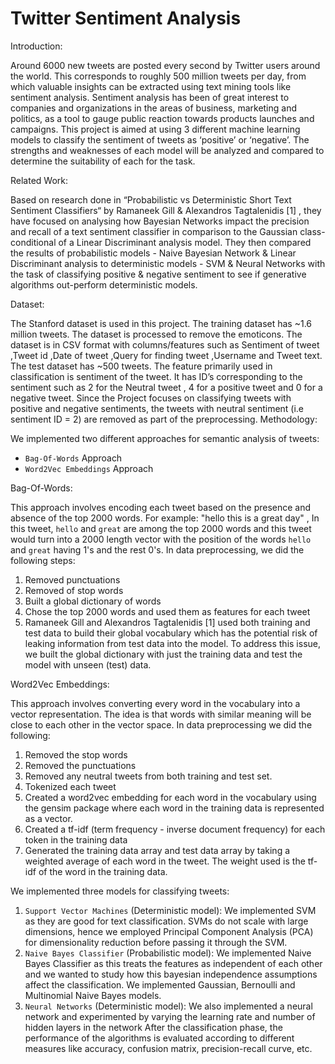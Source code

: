 # Twitter Sentiment Analysis

Introduction: 

Around 6000 new tweets are posted every second by Twitter users around the world. This corresponds to roughly 500 million tweets per day, from which valuable insights can be extracted using text mining tools like sentiment analysis. Sentiment analysis has been of great interest to companies and organizations in the areas of business, marketing and politics, as a tool to gauge public reaction towards products launches and campaigns. This project is aimed at using 3 different machine learning models to classify the sentiment of tweets as ‘positive’ or ‘negative’. The strengths and weaknesses of each model will be analyzed and compared to determine the suitability of each for the task.  

Related Work: 

Based on research done in “Probabilistic vs Deterministic Short Text Sentiment Classifiers“ by Ramaneek Gill & Alexandros Tagtalenidis [1] , they have focused on analysing how Bayesian Networks impact the precision and recall of a text sentiment classifier in comparison to the Gaussian class-conditional of a Linear Discriminant analysis model. They then compared the results of probabilistic models - Naive Bayesian Network & Linear Discriminant analysis to deterministic models - SVM & Neural Networks with the task of classifying positive & negative sentiment to see if generative algorithms out-perform deterministic models. 

Dataset: 

The Stanford dataset is used in this project. The training dataset has ~1.6 million tweets. The dataset is processed to remove the emoticons. The dataset is in CSV format with columns/features such as Sentiment of tweet ,Tweet id ,Date of tweet ,Query for finding tweet ,Username and Tweet text.  The test dataset has ~500 tweets. The feature primarily used in classification is sentiment of the tweet. It has ID’s corresponding to the sentiment such as 2 for the Neutral tweet , 4 for a positive tweet and 0 for a negative tweet. Since the Project focuses on classifying tweets with positive and negative sentiments, the tweets with neutral sentiment (i.e sentiment ID = 2) are removed as part of the preprocessing. 
Methodology: 

We implemented two different approaches for semantic analysis of tweets:
* `Bag-Of-Words` Approach
* `Word2Vec Embeddings` Approach

Bag-Of-Words:

This approach involves encoding each tweet based on the presence and absence of the top 2000 words. For example: "hello this is a great day" , In this tweet, `hello` and `great` are among the top 2000 words and this tweet would turn into a 2000 length vector with the position of the words `hello` and `great` having 1's and the rest 0's.
In data preprocessing, we did the following steps:
1. Removed punctuations
2. Removed of stop words
3. Built a global dictionary of words
4. Chose the top 2000 words and used them as features for each tweet
5. Ramaneek Gill and Alexandros Tagtalenidis [1] used both training and test data to build their global vocabulary which has the potential risk of leaking information from test data into the model. To address this issue, we built the global dictionary with just the training data and test the model with unseen (test) data.

Word2Vec Embeddings:

This approach involves converting every word in the vocabulary into a vector representation. The idea is that words with similar meaning will be close to each other in the vector space.
In data preprocessing we did the following:
1. Removed the stop words
2. Removed the punctuations
3. Removed any neutral tweets from both training and test set.
4. Tokenized each tweet
5. Created a word2vec embedding for each word in the vocabulary using the gensim package where each word in the training data is represented as a vector.
6. Created a tf-idf (term frequency - inverse document frequency) for each token in the training data
7. Generated the training data array and test data array by taking a weighted average of each word in the tweet. The weight used is the tf-idf of the word in the training data. 

We implemented three models for classifying tweets: 
1. `Support Vector Machines` (Deterministic model): We implemented SVM as they are good for text classification. SVMs do not scale with large dimensions, hence we employed Principal Component Analysis (PCA) for dimensionality reduction before passing it through the SVM.
2. `Naive Bayes Classifier` (Probabilistic model): We implemented Naive Bayes Classifier as this treats the features as independent of each other and we wanted to study how this bayesian independence assumptions affect the classification. We implemented Gaussian, Bernoulli and Multinomial Naive Bayes models.
3. `Neural Networks` (Deterministic model): We also implemented a neural network and experimented by varying the learning rate and number of hidden layers in the network
After the classification phase, the performance of the algorithms is evaluated according to different measures like accuracy, confusion matrix, precision-recall curve, etc.
